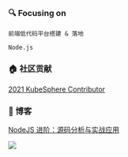 

### 🔍 Focusing on

`前端低代码平台搭建 & 落地`

`Node.js`

### 🏠 社区贡献

[2021 KubeSphere Contributor](https://pek3b.qingstor.com/kubesphere-community/images/contributor-wengzhisong.png)

### 📖 博客

[NodeJS 进阶：源码分析与实战应用](https://github.com/wengzhisong-hz/learning-nodejs)


<img src="https://visitor-badge.glitch.me/badge?page_id=wengzhisong-hz.wengzhisong-hz" />
